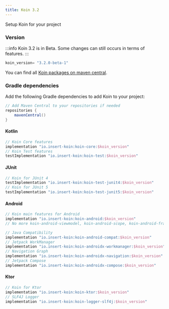 ```yaml
---
title: Koin 3.2
---
```


 Setup Koin for your project 

### Version

:::info
 Koin 3.2 is in Beta. Some changes can still occurs in terms of features.
:::

```groovy
koin_version= "3.2.0-beta-1"
```

You can find all [Koin packages on maven central](https://search.maven.org/search?q=io.insert-koin).

### Gradle dependencies

Add the following Gradle dependencies to add Koin to your project:

```groovy
// Add Maven Central to your repositories if needed
repositories {
    mavenCentral()
}
```

#### **Kotlin**

```groovy
// Koin Core features
implementation "io.insert-koin:koin-core:$koin_version"
// Koin Test features
testImplementation "io.insert-koin:koin-test:$koin_version"
```

#### **JUnit**

```groovy
// Koin for JUnit 4
testImplementation "io.insert-koin:koin-test-junit4:$koin_version"
// Koin for JUnit 5
testImplementation "io.insert-koin:koin-test-junit5:$koin_version"
```

#### **Android**

```groovy
// Koin main features for Android
implementation "io.insert-koin:koin-android:$koin_version"
// No more koin-android-viewmodel, koin-android-scope, koin-android-fragment

// Java Compatibility
implementation "io.insert-koin:koin-android-compat:$koin_version"
// Jetpack WorkManager
implementation "io.insert-koin:koin-androidx-workmanager:$koin_version"
// Navigation Graph
implementation "io.insert-koin:koin-androidx-navigation:$koin_version"
// Jetpack Compose
implementation "io.insert-koin:koin-androidx-compose:$koin_version"
```


#### **Ktor**

```groovy
// Koin for Ktor 
implementation "io.insert-koin:koin-ktor:$koin_version"
// SLF4J Logger
implementation "io.insert-koin:koin-logger-slf4j:$koin_version"
```
